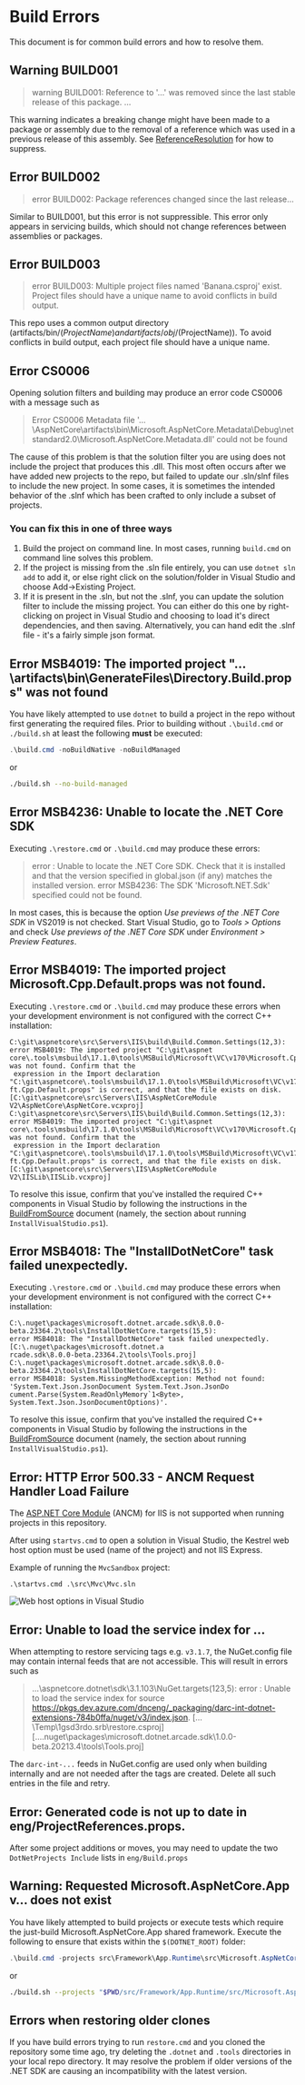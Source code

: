 # Build Errors

This document is for common build errors and how to resolve them.

## Warning BUILD001

> warning BUILD001: Reference to '&hellip;' was removed since the last stable release of this package. &hellip;

This warning indicates a breaking change might have been made to a package or assembly due to the removal of a reference which was used
in a previous release of this assembly. See [ReferenceResolution](./ReferenceResolution.md) for how to suppress.

## Error BUILD002

> error BUILD002: Package references changed since the last release&hellip;

Similar to BUILD001, but this error is not suppressible. This error only appears in servicing builds, which should not change references between assemblies or packages.

## Error BUILD003

> error BUILD003: Multiple project files named 'Banana.csproj' exist. Project files should have a unique name to avoid conflicts in build output.

This repo uses a common output directory (artifacts/bin/$(ProjectName) and artifacts/obj/$(ProjectName)). To avoid conflicts in build output, each
project file should have a unique name.

## Error CS0006

Opening solution filters and building may produce an error code CS0006 with a message such as

> Error CS0006 Metadata file '&hellip;\AspNetCore\artifacts\bin\Microsoft.AspNetCore.Metadata\Debug\netstandard2.0\Microsoft.AspNetCore.Metadata.dll' could not be found

The cause of this problem is that the solution filter you are using does not include the project that produces this .dll. This most often occurs after we have added new projects to the repo, but failed to update our .sln/slnf files to include the new project. In some cases, it is sometimes the intended behavior of the .slnf which has been crafted to only include a subset of projects.

### You can fix this in one of three ways

1. Build the project on command line. In most cases, running `build.cmd` on command line solves this problem.
2. If the project is missing from the .sln file entirely, you can use `dotnet sln add` to add it, or else right click on the solution/folder in Visual Studio and choose Add->Existing Project.
3. If it is present in the .sln, but not the .slnf, you can update the solution filter to include the missing project. You can either do this one by right-clicking on project in Visual Studio and choosing to load it's direct dependencies, and then saving.  Alternatively, you can hand edit the .slnf file - it's a fairly simple json format.

## Error MSB4019: The imported project "&hellip;\artifacts\bin\GenerateFiles\Directory.Build.props" was not found

You have likely attempted to use `dotnet` to build a project in the repo without first generating the required files.
Prior to building without `.\build.cmd` or `./build.sh` at least the following **must** be executed:

```powershell
.\build.cmd -noBuildNative -noBuildManaged
```

or

```bash
./build.sh --no-build-managed
```

## Error MSB4236: Unable to locate the .NET Core SDK

Executing `.\restore.cmd` or `.\build.cmd` may produce these errors:

> error : Unable to locate the .NET Core SDK. Check that it is installed and that the version specified in global.json (if any) matches the installed version.
> error MSB4236: The SDK 'Microsoft.NET.Sdk' specified could not be found.

In most cases, this is because the option _Use previews of the .NET Core SDK_ in VS2019 is not checked. Start Visual Studio, go to _Tools > Options_ and check _Use previews of the .NET Core SDK_ under _Environment > Preview Features_.

## Error MSB4019: The imported project Microsoft.Cpp.Default.props was not found.

Executing `.\restore.cmd` or `.\build.cmd` may produce these errors when your development environment is not configured with the correct C++ installation:

```text
C:\git\aspnetcore\src\Servers\IIS\build\Build.Common.Settings(12,3): error MSB4019: The imported project "C:\git\aspnet
core\.tools\msbuild\17.1.0\tools\MSBuild\Microsoft\VC\v170\Microsoft.Cpp.Default.props" was not found. Confirm that the
 expression in the Import declaration "C:\git\aspnetcore\.tools\msbuild\17.1.0\tools\MSBuild\Microsoft\VC\v170\\Microso
ft.Cpp.Default.props" is correct, and that the file exists on disk. [C:\git\aspnetcore\src\Servers\IIS\AspNetCoreModule
V2\AspNetCore\AspNetCore.vcxproj]
C:\git\aspnetcore\src\Servers\IIS\build\Build.Common.Settings(12,3): error MSB4019: The imported project "C:\git\aspnet
core\.tools\msbuild\17.1.0\tools\MSBuild\Microsoft\VC\v170\Microsoft.Cpp.Default.props" was not found. Confirm that the
 expression in the Import declaration "C:\git\aspnetcore\.tools\msbuild\17.1.0\tools\MSBuild\Microsoft\VC\v170\\Microso
ft.Cpp.Default.props" is correct, and that the file exists on disk. [C:\git\aspnetcore\src\Servers\IIS\AspNetCoreModule
V2\IISLib\IISLib.vcxproj]
```

To resolve this issue, confirm that you've installed the required C++ components in Visual Studio by following the instructions in the [BuildFromSource](./BuildFromSource.md) document (namely, the section about running `InstallVisualStudio.ps1`).

## Error MSB4018: The "InstallDotNetCore" task failed unexpectedly.

Executing `.\restore.cmd` or `.\build.cmd` may produce these errors when your development environment is not configured with the correct C++ installation:

```text
C:\.nuget\packages\microsoft.dotnet.arcade.sdk\8.0.0-beta.23364.2\tools\InstallDotNetCore.targets(15,5):
error MSB4018: The "InstallDotNetCore" task failed unexpectedly. [C:\.nuget\packages\microsoft.dotnet.a
rcade.sdk\8.0.0-beta.23364.2\tools\Tools.proj]
C:\.nuget\packages\microsoft.dotnet.arcade.sdk\8.0.0-beta.23364.2\tools\InstallDotNetCore.targets(15,5):
error MSB4018: System.MissingMethodException: Method not found: 'System.Text.Json.JsonDocument System.Text.Json.JsonDo
cument.Parse(System.ReadOnlyMemory`1<Byte>, System.Text.Json.JsonDocumentOptions)'.
```

To resolve this issue, confirm that you've installed the required C++ components in Visual Studio by following the instructions in the [BuildFromSource](./BuildFromSource.md) document (namely, the section about running `InstallVisualStudio.ps1`).

## Error: HTTP Error 500.33 - ANCM Request Handler Load Failure

The [ASP.NET Core Module](https://learn.microsoft.com/aspnet/core/host-and-deploy/aspnet-core-module) (ANCM) for IIS is not supported when running projects in this repository.

After using `startvs.cmd` to open a solution in Visual Studio, the Kestrel web host option must be used (name of the project) and not IIS Express.

Example of running the `MvcSandbox` project:

`.\startvs.cmd .\src\Mvc\Mvc.sln`

![Web host options in Visual Studio](./vs-iis-express-aspnet-core-mvc-sandbox.jpg)

## Error: Unable to load the service index for &hellip;

When attempting to restore servicing tags e.g. `v3.1.7`,  the NuGet.config file may contain internal feeds that are not accessible. This will result in errors such as

> &hellip;\aspnetcore\.dotnet\sdk\3.1.103\NuGet.targets(123,5): error : Unable to load the service index for source https://pkgs.dev.azure.com/dnceng/_packaging/darc-int-dotnet-extensions-784b0ffa/nuget/v3/index.json. [&hellip;\Temp\1gsd3rdo.srb\restore.csproj] [&hellip;\.nuget\packages\microsoft.dotnet.arcade.sdk\1.0.0-beta.20213.4\tools\Tools.proj]

The `darc-int-...` feeds in NuGet.config are used only when building internally and are not needed after the tags are created. Delete all such entries in the file and retry.

## Error: Generated code is not up to date in eng/ProjectReferences.props.

After some project additions or moves, you may need to update the two `DotNetProjects Include` lists in `eng/Build.props`

## Warning: Requested Microsoft.AspNetCore.App v&hellip; does not exist

You have likely attempted to build projects or execute tests which require the just-build Microsoft.AspNetCore.App
shared framework. Execute the following to ensure that exists within the `$(DOTNET_ROOT)` folder:

```powershell
.\build.cmd -projects src\Framework\App.Runtime\src\Microsoft.AspNetCore.App.Runtime.csproj
```

or

```bash
./build.sh --projects "$PWD/src/Framework/App.Runtime/src/Microsoft.AspNetCore.App.Runtime.csproj"
```

## Errors when restoring older clones

If you have build errors trying to run `restore.cmd` and you cloned the repository some time ago,
try deleting the `.dotnet` and `.tools` directories in your local repo directory. It may resolve
the problem if older versions of the .NET SDK are causing an incompatibility with the latest version.
